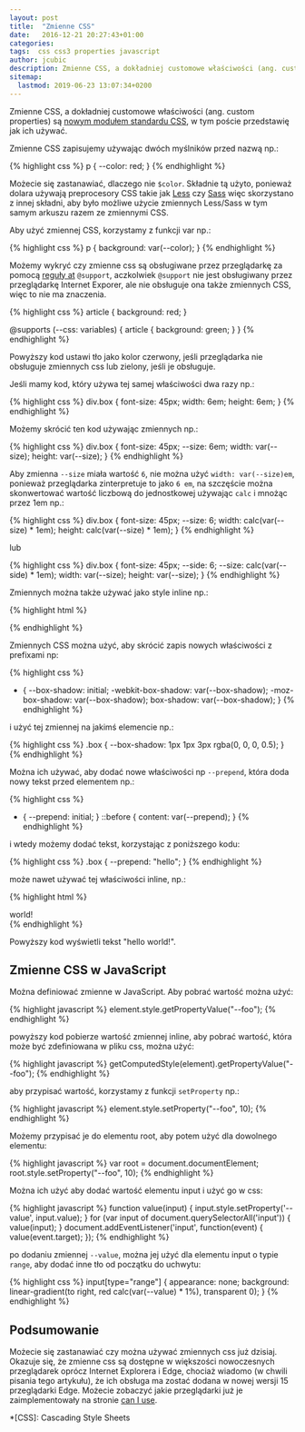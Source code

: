 ```yaml
---
layout: post
title:  "Zmienne CSS"
date:   2016-12-21 20:27:43+01:00
categories:
tags:  css css3 properties javascript
author: jcubic
description: Zmienne CSS, a dokładniej customowe właściwości (ang. custom properties) są nowym modułem standardu CSS, w tym poście przedstawię jak ich używać
sitemap:
  lastmod: 2019-06-23 13:07:34+0200
---
```


Zmienne CSS, a dokładniej customowe właściwości (ang. custom properties) są [nowym modułem standardu CSS](https://www.w3.org/TR/css-variables/), w tym poście przedstawię jak ich używać.

<!-- more -->

Zmienne CSS zapisujemy używając dwóch myślników przed nazwą np.:

{% highlight css %}
p {
    --color: red;
}
{% endhighlight %}

Możecie się zastanawiać, dlaczego nie `$color`. Składnie tą użyto, ponieważ dolara używają
preprocesory CSS takie jak
[Less](https://pl.wikipedia.org/wiki/Less_(j%C4%99zyk_arkuszy_styl%C3%B3w)) czy
[Sass](https://en.wikipedia.org/wiki/Sass_(stylesheet_language)) więc skorzystano z innej składni,
aby było możliwe użycie zmiennych Less/Sass w tym samym arkuszu razem ze zmiennymi CSS.

Aby użyć zmiennej CSS, korzystamy z funkcji var np.:

{% highlight css %}
p {
    background: var(--color);
}
{% endhighlight %}

Możemy wykryć czy zmienne css są obsługiwane przez przeglądarkę za pomocą [reguły at](https://developer.mozilla.org/en-US/docs/Web/CSS/At-rule) `@support`,
aczkolwiek `@support` nie jest obsługiwany przez przeglądarkę Internet Exporer, ale nie obsługuje ona także zmiennych CSS, więc to nie ma znaczenia.

{% highlight css %}
article {
    background: red;
}

@supports (--css: variables) {
    article {
        background: green;
    }
}
{% endhighlight %}

Powyższy kod ustawi tło jako kolor czerwony, jeśli przeglądarka nie obsługuje zmiennych css
lub zielony, jeśli je obsługuje.

Jeśli mamy kod, który używa tej samej właściwości dwa razy np.:

{% highlight css %}
div.box {
    font-size: 45px;
    width: 6em;
    height: 6em;
}
{% endhighlight %}

Możemy skrócić ten kod używając zmiennych np.:

{% highlight css %}
div.box {
    font-size: 45px;
    --size: 6em;
    width: var(--size);
    height: var(--size);
}
{% endhighlight %}

Aby zmienna `--size` miała wartość `6`, nie można użyć `width: var(--size)em`, ponieważ przeglądarka zinterpretuje to jako `6 em`,
na szczęście można skonwertować wartość liczbową do jednostkowej używając `calc` i mnożąc przez 1em np.:

{% highlight css %}
div.box {
    font-size: 45px;
    --size: 6;
    width: calc(var(--size) * 1em);
    height: calc(var(--size) * 1em);
}
{% endhighlight %}

lub

{% highlight css %}
div.box {
    font-size: 45px;
    --side: 6;
    --size: calc(var(--side) * 1em);
    width: var(--size);
    height: var(--size);
}
{% endhighlight %}

Zmiennych można także używać jako style inline np.:

{% highlight html %}
<div class="box" style="--side: 7"></div>
{% endhighlight %}


Zmiennych CSS można użyć, aby skrócić zapis nowych właściwości z prefixami np:

{% highlight css %}
* {
    --box-shadow: initial;
    -webkit-box-shadow: var(--box-shadow);
    -moz-box-shadow: var(--box-shadow);
    box-shadow: var(--box-shadow);
}
{% endhighlight %}

i użyć tej zmiennej na jakimś elemencie np.:

{% highlight css %}
.box {
    --box-shadow: 1px 1px 3px rgba(0, 0, 0, 0.5);
}
{% endhighlight %}

Można ich używać, aby dodać nowe właściwości np `--prepend`, która doda nowy tekst przed elementem np.:

{% highlight css %}
* {
    --prepend: initial;
}
::before {
    content: var(--prepend);
}
{% endhighlight %}

i wtedy możemy dodać tekst, korzystając z poniższego kodu:

{% highlight css %}
.box {
    --prepend: "hello";
}
{% endhighlight %}

może nawet używać tej właściwości inline, np.:

{% highlight html %}
<div style="--prepend: 'hello '">world!</div>
{% endhighlight %}

Powyższy kod wyświetli tekst "hello world!".

## Zmienne CSS w JavaScript

Można definiować zmienne w JavaScript. Aby pobrać wartość można użyć:

{% highlight javascript %}
element.style.getPropertyValue("--foo");
{% endhighlight %}

powyższy kod pobierze wartość zmiennej inline, aby pobrać wartość, która może być zdefiniowana w pliku css, można użyć:

{% highlight javascript %}
getComputedStyle(element).getPropertyValue("--foo");
{% endhighlight %}

aby przypisać wartość, korzystamy z funkcji `setProperty` np.:

{% highlight javascript %}
element.style.setProperty("--foo", 10);
{% endhighlight %}

Możemy przypisać je do elementu root, aby potem użyć dla dowolnego elementu:

{% highlight javascript %}
var root = document.documentElement;
root.style.setProperty("--foo", 10);
{% endhighlight %}

Można ich użyć aby dodać wartość elementu input i użyć go w css:

{% highlight javascript %}
function value(input) {
    input.style.setProperty('--value', input.value);
}
for (var input of document.querySelectorAll('input')) {
    value(input);
}
document.addEventListener('input', function(event) {
    value(event.target);
});
{% endhighlight %}

po dodaniu zmiennej `--value`, można jej użyć dla elementu input o typie `range`, aby dodać inne tło od początku do uchwytu:

{% highlight css %}
input[type="range"] {
    appearance: none;
    background: linear-gradient(to right, red calc(var(--value) * 1%), transparent 0);
}
{% endhighlight %}

## Podsumowanie

Możecie się zastanawiać czy można używać zmiennych css już dzisiaj. Okazuje się, że zmienne css są
dostępne w większości nowoczesnych przeglądarek oprócz Internet Explorera i Edge, chociaż wiadomo (w
chwili pisania tego artykułu), że ich obsługa ma zostać dodana w nowej wersji 15 przeglądarki Edge.
Możecie zobaczyć jakie przeglądarki już je zaimplementowały na stronie
[can I use](http://caniuse.com/#feat=css-variables).

*[CSS]: Cascading Style Sheets
